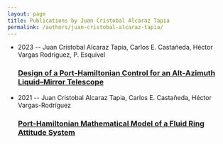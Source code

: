 ```yaml
---
layout: page
title: Publications by Juan Cristobal Alcaraz Tapia
permalink: /authors/juan-cristobal-alcaraz-tapia/
---
```


<ul class="post-list">
<li><span class='post-meta'>2023 -- Juan Cristobal Alcaraz Tapia, Carlos E. Castañeda, Héctor Vargas Rodriguez, P. Esquivel</span><h3><a class='post-link' href='../../design-of-a-port-hamiltonian-control-for-an-alt-azimuth-liquid-mirror-telescope'>Design of a Port-Hamiltonian Control for an Alt-Azimuth Liquid–Mirror Telescope</a></h3></li>
<li><span class='post-meta'>2021 -- Juan Cristobal Alcaraz Tapia, Carlos E. Castañeda, Héctor Vargas-Rodríguez</span><h3><a class='post-link' href='../../port-hamiltonian-mathematical-model-of-a-fluid-ring-attitude-system'>Port-Hamiltonian Mathematical Model of a Fluid Ring Attitude System</a></h3></li>

</ul>
